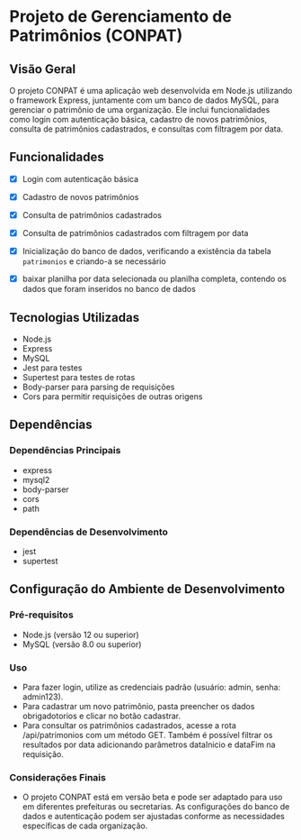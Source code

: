 # Projeto de Gerenciamento de Patrimônios (CONPAT)

## Visão Geral

O projeto CONPAT é uma aplicação web desenvolvida em Node.js utilizando o framework Express, juntamente com um banco de dados MySQL, para gerenciar o patrimônio de uma organização. Ele inclui funcionalidades como login com autenticação básica, cadastro de novos patrimônios, consulta de patrimônios cadastrados, e consultas com filtragem por data.

## Funcionalidades

- [x] Login com autenticação básica
- [x] Cadastro de novos patrimônios
- [x] Consulta de patrimônios cadastrados
- [x] Consulta de patrimônios cadastrados com filtragem por data
- [x] Inicialização do banco de dados, verificando a existência da tabela `patrimonios` e criando-a se necessário
- [x] baixar planilha por data selecionada ou planilha completa, contendo os dados que foram inseridos no banco de dados 


## Tecnologias Utilizadas

* Node.js
* Express
* MySQL
* Jest para testes
* Supertest para testes de rotas
* Body-parser para parsing de requisições
* Cors para permitir requisições de outras origens

## Dependências

### Dependências Principais

* express
* mysql2
* body-parser
* cors
* path

### Dependências de Desenvolvimento

* jest
* supertest

## Configuração do Ambiente de Desenvolvimento

### Pré-requisitos

* Node.js (versão 12 ou superior)
* MySQL (versão 8.0 ou superior)

### Uso

* Para fazer login, utilize as credenciais padrão (usuário: admin, senha: admin123).
* Para cadastrar um novo patrimônio, pasta preencher os dados obrigadotorios e clicar no botão cadastrar.
* Para consultar os patrimônios cadastrados, acesse a rota /api/patrimonios com um método GET. Também é possível filtrar os resultados por data adicionando parâmetros dataInicio e dataFim na requisição.

### Considerações Finais

* O projeto CONPAT está em versão beta e pode ser adaptado para uso em diferentes prefeituras ou secretarias. As configurações do banco de dados e autenticação podem ser ajustadas conforme as necessidades específicas de cada organização.

